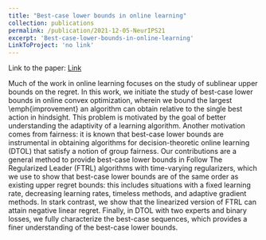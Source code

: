 ```yaml
---
title: "Best-case lower bounds in online learning"
collection: publications
permalink: /publication/2021-12-05-NeurIPS21
excerpt: 'Best-case-lower-bounds-in-online-learning'
LinkToProject: 'no link'
---
```

Link to the paper: [Link](https://proceedings.neurips.cc/paper/2021/hash/b7da6669894867f04b8727876a69ffc0-Abstract.html)

Much of the work in online learning focuses on the study of sublinear upper bounds on the regret. In this work, we initiate the study of best-case lower bounds in online convex optimization, wherein we bound the largest \emph{improvement} an algorithm can obtain relative to the single best action in hindsight. This problem is motivated by the goal of better understanding the adaptivity of a learning algorithm. Another motivation comes from fairness: it is known that best-case lower bounds are instrumental in obtaining algorithms for decision-theoretic online learning (DTOL) that satisfy a notion of group fairness. Our contributions are a general method to provide best-case lower bounds in Follow The Regularized Leader (FTRL) algorithms with time-varying regularizers, which we use to show that best-case lower bounds are of the same order as existing upper regret bounds: this includes situations with a fixed learning rate, decreasing learning rates, timeless methods, and adaptive gradient methods. In stark contrast, we show that the linearized version of FTRL can attain negative linear regret. Finally, in DTOL with two experts and binary losses, we fully characterize the best-case sequences, which provides a finer understanding of the best-case lower bounds.



